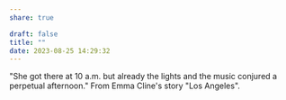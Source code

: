 ```yaml
---
share: true

draft: false
title: ""
date: 2023-08-25 14:29:32
---
```


"She got there at 10 a.m. but already the lights and the music conjured a perpetual afternoon." From Emma Cline's story "Los Angeles".
